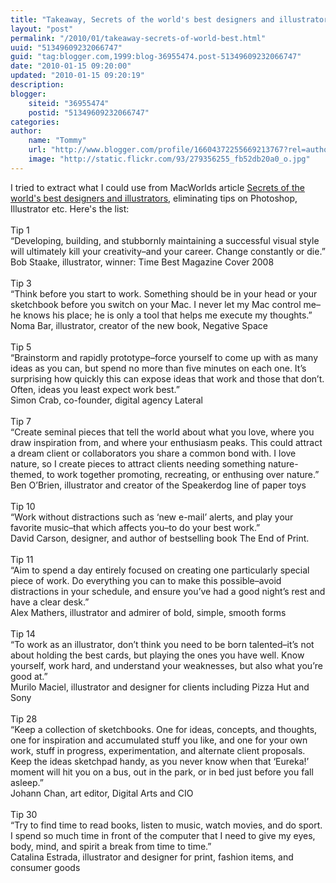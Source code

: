 ```yaml
---
title: "Takeaway, Secrets of the world's best designers and illustrators"
layout: "post"
permalink: "/2010/01/takeaway-secrets-of-world-best.html"
uuid: "51349609232066747"
guid: "tag:blogger.com,1999:blog-36955474.post-51349609232066747"
date: "2010-01-15 09:20:00"
updated: "2010-01-15 09:20:19"
description: 
blogger:
    siteid: "36955474"
    postid: "51349609232066747"
categories: 
author: 
    name: "Tommy"
    url: "http://www.blogger.com/profile/16604372255669213767?rel=author"
    image: "http://static.flickr.com/93/279356255_fb52db20a0_o.jpg"
---
```


<div class="css-full-post-content js-full-post-content">
<div xmlns='http://www.w3.org/1999/xhtml'>I tried to extract what I could use from MacWorlds article <a href='http://www.macworld.com/article/144950/2010/01/secrets.html'>Secrets of the world's best designers and illustrators</a>, eliminating tips on Photoshop, Illustrator etc. Here's the list:<br/><br/>Tip 1<br/>“Developing, building, and stubbornly maintaining a successful visual style will ultimately kill your creativity–and your career. Change constantly or die.”<br/>Bob Staake, illustrator, winner: Time Best Magazine Cover 2008<br/><br/>Tip 3<br/>“Think before you start to work. Something should be in your head or your sketchbook before you switch on your Mac. I never let my Mac control me–he knows his place; he is only a tool that helps me execute my thoughts.”<br/>Noma Bar, illustrator, creator of the new book, Negative Space <br/><br/>Tip 5<br/>“Brainstorm and rapidly prototype–force yourself to come up with as many ideas as you can, but spend no more than five minutes on each one. It’s surprising how quickly this can expose ideas that work and those that don’t. Often, ideas you least expect work best.”<br/>Simon Crab, co-founder, digital agency Lateral <br/><br/>Tip 7<br/>“Create seminal pieces that tell the world about what you love, where you draw inspiration from, and where your enthusiasm peaks. This could attract a dream client or collaborators you share a common bond with. I love nature, so I create pieces to attract clients needing something nature-themed, to work together promoting, recreating, or enthusing over nature.”<br/>Ben O’Brien, illustrator and creator of the Speakerdog line of paper toys<br/><br/>Tip 10<br/>“Work without distractions such as ‘new e-mail’ alerts, and play your favorite music–that which affects you–to do your best work.”<br/>David Carson, designer, and author of bestselling book The End of Print.<br/><br/>Tip 11<br/>“Aim to spend a day entirely focused on creating one particularly special piece of work. Do everything you can to make this possible–avoid distractions in your schedule, and ensure you’ve had a good night’s rest and have a clear desk.”<br/>Alex Mathers, illustrator and admirer of bold, simple, smooth forms<br/><br/>Tip 14<br/>“To work as an illustrator, don’t think you need to be born talented–it’s not about holding the best cards, but playing the ones you have well. Know yourself, work hard, and understand your weaknesses, but also what you’re good at.”<br/>Murilo Maciel, illustrator and designer for clients including Pizza Hut and Sony<br/><br/>Tip 28<br/>“Keep a collection of sketchbooks. One for ideas, concepts, and thoughts, one for inspiration and accumulated stuff you like, and one for your own work, stuff in progress, experimentation, and alternate client proposals. Keep the ideas sketchpad handy, as you never know when that ‘Eureka!’ moment will hit you on a bus, out in the park, or in bed just before you fall asleep.”<br/>Johann Chan, art editor, Digital Arts and CIO<br/><br/>Tip 30<br/>“Try to find time to read books, listen to music, watch movies, and do sport. I spend so much time in front of the computer that I need to give my eyes, body, mind, and spirit a break from time to time.”<br/>Catalina Estrada, illustrator and designer for print, fashion items, and consumer goods<br/><br/><br/><div class='zemanta-pixie'><img src='http://img.zemanta.com/pixy.gif?x-id=d228b2d0-dfaa-86f0-9220-812362fea02f' alt='' class='zemanta-pixie-img'/></div></div>
</div>